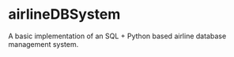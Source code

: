 # airlineDBSystem
A basic implementation of an SQL + Python based airline database management system.
